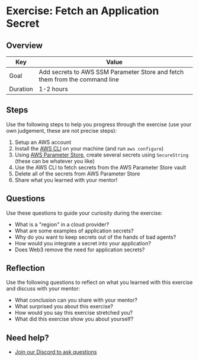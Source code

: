 # Exercise: Fetch an Application Secret

## Overview

| Key | Value |
| --- | --- |
| Goal | Add secrets to AWS SSM Parameter Store and fetch them from the command line |
| Duration | 1-2 hours |


## Steps

Use the following steps to help you progress through the exercise (use your own judgement, these are not precise steps):

1. Setup an AWS account
2. Install the [AWS CLI](https://aws.amazon.com/cli/) on your machine (and run `aws configure`)
3. Using [AWS Parameter Store](https://console.aws.amazon.com/systems-manager/parameters/?region=us-east-1&tab=Table), create several secrets using `SecureString` (these can be whatever you like)
4. Use the AWS CLI to fetch secrets from the AWS Parameter Store vault
5. Delete all of the secrets from AWS Parameter Store
6. Share what you learned with your mentor!

## Questions

Use these questions to guide your curiosity during the exercise:

- What is a "region" in a cloud provider?
- What are some examples of application secrets?
- Why do you want to keep secrets out of the hands of bad agents?
- How would you integrate a secret into your application?
- Does Web3 remove the need for application secrets?

## Reflection

Use the following questions to reflect on what you learned with this exercise and discuss with your mentor:

- What conclusion can you share with your mentor?
- What surprised you about this exercise?
- How would you say this exercise stretched you? 
- What did this exercise show you about yourself?

## Need help?

- [Join our Discord to ask questions](https://discord.gg/bDVYvG3Czd)
